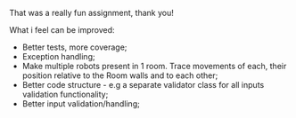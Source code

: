 That was a really fun assignment, thank you!

What i feel can be improved:
  * Better tests, more coverage;
  * Exception handling;
  * Make multiple robots present in 1 room. Trace movements of each, their position relative to the Room walls and to each other;
  * Better code structure - e.g a separate validator class for all inputs validation functionality;
  * Better input validation/handling;
